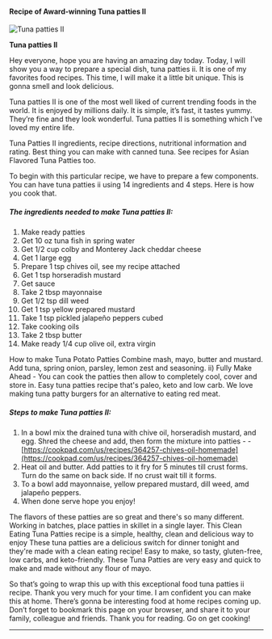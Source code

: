             

#### Recipe of Award-winning Tuna patties II

![Tuna patties II](https://img-global.cpcdn.com/recipes/6745259696979968/751x532cq70/tuna-patties-ii-recipe-main-photo.jpg)

**Tuna patties II**

Hey everyone, hope you are having an amazing day today. Today, I will show you a way to prepare a special dish, tuna patties ii. It is one of my favorites food recipes. This time, I will make it a little bit unique. This is gonna smell and look delicious.

Tuna patties II is one of the most well liked of current trending foods in the world. It is enjoyed by millions daily. It is simple, it’s fast, it tastes yummy. They’re fine and they look wonderful. Tuna patties II is something which I’ve loved my entire life.

Tuna Patties II ingredients, recipe directions, nutritional information and rating. Best thing you can make with canned tuna. See recipes for Asian Flavored Tuna Patties too.

To begin with this particular recipe, we have to prepare a few components. You can have tuna patties ii using 14 ingredients and 4 steps. Here is how you cook that.

##### The ingredients needed to make Tuna patties II:

1.  Make ready patties
2.  Get 10 oz tuna fish in spring water
3.  Get 1/2 cup colby and Monterey Jack cheddar cheese
4.  Get 1 large egg
5.  Prepare 1 tsp chives oil, see my recipe attached
6.  Get 1 tsp horseradish mustard
7.  Get sauce
8.  Take 2 tbsp mayonnaise
9.  Get 1/2 tsp dill weed
10.  Get 1 tsp yellow prepared mustard
11.  Take 1 tsp pickled jalapeño peppers cubed
12.  Take cooking oils
13.  Take 2 tbsp butter
14.  Make ready 1/4 cup olive oil, extra virgin

How to make Tuna Potato Patties Combine mash, mayo, butter and mustard. Add tuna, spring onion, parsley, lemon zest and seasoning. ii) Fully Make Ahead - You can cook the patties then allow to completely cool, cover and store in. Easy tuna patties recipe that's paleo, keto and low carb. We love making tuna patty burgers for an alternative to eating red meat.

##### Steps to make Tuna patties II:

1.  In a bowl mix the drained tuna with chive oil, horseradish mustard, and egg. Shred the cheese and add, then form the mixture into patties - - [https://cookpad.com/us/recipes/364257-chives-oil-homemade](https://cookpad.com/us/recipes/364257-chives-oil-homemade)
2.  Heat oil and butter. Add patties to it fry for 5 minutes till crust forms. Turn do the same on back side. If no crust wait till it forms.
3.  To a bowl add mayonnaise, yellow prepared mustard, dill weed, amd jalapeño peppers.
4.  When done serve hope you enjoy!

The flavors of these patties are so great and there's so many different. Working in batches, place patties in skillet in a single layer. This Clean Eating Tuna Patties recipe is a simple, healthy, clean and delicious way to enjoy These tuna patties are a delicious switch for dinner tonight and they're made with a clean eating recipe! Easy to make, so tasty, gluten-free, low carbs, and keto-friendly. These Tuna Patties are very easy and quick to make and made without any flour of mayo.

So that’s going to wrap this up with this exceptional food tuna patties ii recipe. Thank you very much for your time. I am confident you can make this at home. There’s gonna be interesting food at home recipes coming up. Don’t forget to bookmark this page on your browser, and share it to your family, colleague and friends. Thank you for reading. Go on get cooking!

* * *